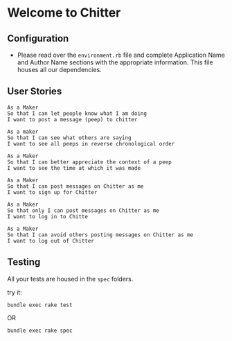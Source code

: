 
# Welcome to Chitter

## Configuration

* Please read over the `environment.rb` file and complete Application Name and Author Name sections with the appropriate information. This file houses all our dependencies.

## User Stories

```
As a Maker
So that I can let people know what I am doing  
I want to post a message (peep) to chitter
```
```
As a maker
So that I can see what others are saying  
I want to see all peeps in reverse chronological order
```

```
As a Maker
So that I can better appreciate the context of a peep
I want to see the time at which it was made
```

```
As a Maker
So that I can post messages on Chitter as me
I want to sign up for Chitter
```

```
As a Maker
So that only I can post messages on Chitter as me
I want to log in to Chitte
```

```
As a Maker
So that I can avoid others posting messages on Chitter as me
I want to log out of Chitter
```

## Testing

All your tests are housed in the `spec` folders.

try it:

`bundle exec rake test`

OR

`bundle exec rake spec`
